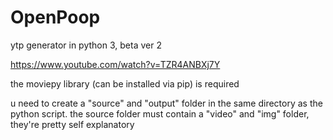 # OpenPoop
ytp generator in python 3, beta ver 2

https://www.youtube.com/watch?v=TZR4ANBXj7Y

the moviepy library (can be installed via pip) is required

u need to create a "source" and "output" folder in the same directory as the python script.
the source folder must contain a "video" and "img" folder, they're pretty self explanatory

